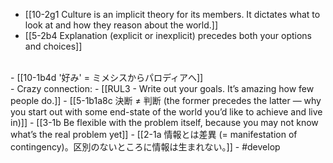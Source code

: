 - [[10-2g1 Culture is an implicit theory for its members. It dictates what to look at and how they reason about the world.]]
- [[5-2b4 Explanation (explicit or inexplicit) precedes both your options and choices]]
<br>
- [[10-1b4d '好み' = ミメシスからパロディアへ]]
<br>
- Crazy connection:
- [[RUL3 - Write out your goals. It’s amazing how few people do.]]
- [[5-1b1a8c 決断 ≠ 判断 (the former precedes the latter — why you start out with some end-state of the world you’d like to achieve and live in)]]
- [[3-1b Be flexible with the problem itself, because you may not know what’s the real problem yet]]
- [[2-1a 情報とは差異 (= manifestation of contingency)。区別のないところに情報は生まれない。]]
- #develop
